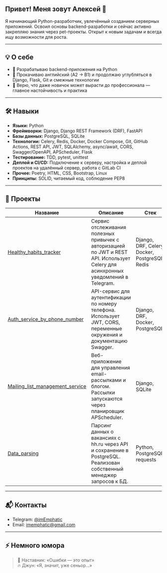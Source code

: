 ## Привет! Меня зовут Алексей 👋

Я начинающий Python-разработчик, увлечённый созданием серверных приложений. Освоил основы backend-разработки и сейчас активно закрепляю знания через pet-проекты. Открыт к новым задачам и всегда ищу возможности для роста.

---

## 💡 О себе

- 🔧 Разрабатываю backend-приложения на Python  
- 🌱 Прокачиваю английский (A2 → B1) и продолжаю углубляться в Django, Flask, Git и смежные технологии  
- 🧠 Верю, что даже новичок может вырасти до профессионала — главное настойчивость и практика  

---

## 🛠 Навыки

- **Языки:** Python  
- **Фреймворки:** Django, Django REST Framework (DRF), FastAPI  
- **Базы данных:** PostgreSQL, SQLite  
- **Технологии:** Celery, Redis, Docker, Docker Compose, Git, GitHub Actions, REST API, JWT, SQLAlchemy, async/await, CORS, Swagger/OpenAPI, APScheduler, Flask  
- **Тестирование:** TDD, pytest, unittest  
- **Деплой и CI/CD:** Подключение к серверу, настройка и деплой проектов на удалённый сервер, работа с GitLab CI
- **Прочее:** Poetry, HTML, CSS, Bootstrap, Linux  
- **Принципы:** SOLID, читаемый код, соблюдение PEP8

---

## 📂 Проекты

| Название | Описание | Стек |
|---------|----------|------|
| [Healthy_habits_tracker](https://github.com/imEmphatic/Healthy_habits_tracker) | Сервис отслеживания полезных привычек с авторизацией по JWT и REST API. Использует Celery для асинхронных уведомлений в Telegram. | Django, DRF, Celery, Docker, PostgreSQL, Redis |
| [Auth_service_by_phone_number](https://github.com/imEmphatic/Auth_service_by_phone_number) | API-сервис для аутентификации по номеру телефона. Использует JWT, CORS, переменные окружения и документацию Swagger. | Django, DRF, Docker, PostgreSQL |
| [Mailing_list_management_service](https://github.com/imEmphatic/Mailing_list_management_service) | Веб-приложение для управления email-рассылками и блогом. Рассылки запускаются через планировщик APScheduler. | Django, SQLite |
| [Data_parsing](https://github.com/imEmphatic/Data_parsing) | Парсинг данных о вакансиях с hh.ru через API и сохранение в PostgreSQL. Реализован собственный менеджер запросов к БД. | Python, PostgreSQL, requests |

---

## 📬 Контакты

- Telegram: [@imEmphatic](https://t.me/imEmphatic)  
- Email: imemphatic@gmail.com  

---

## ⚡ Немного юмора

> 🧘 Наставник: «Ошибки — это опыт»  
> 🔥 Джун: «Я, значит, уже сеньор…»
